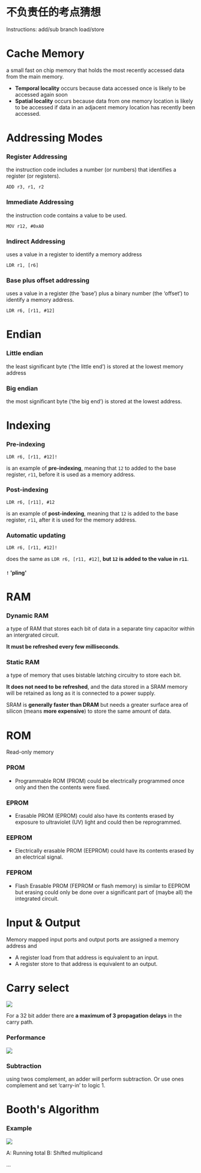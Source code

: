 # 不负责任的考点猜想

Instructions:
add/sub
branch
load/store

# Cache Memory

a small fast on chip memory that holds the most recently accessed data from the main memory.

- **Temporal locality** occurs because data accessed once
is likely to be accessed again soon
- **Spatial locality** occurs because data from one memory location is likely to be accessed if data in an adjacent memory location has recently been accessed.


# Addressing Modes

### Register Addressing

the instruction code includes a number (or numbers) that identifies a register (or registers).

`ADD r3, r1, r2`

### Immediate Addressing

the instruction code contains a value to be used.

`MOV r12, #0xA0`

### Indirect Addressing

uses a value in a register to identify a memory address

`LDR r1, [r6]`

### Base plus offset addressing

uses a value in a register (the ‘base’) plus a binary number (the ‘offset’) to identify a memory address.

`LDR r6, [r11, #12]`

# Endian

### Little endian

the least significant byte (‘the little end’) is stored at the lowest memory address

### Big endian

the most significant byte (‘the big end’) is stored at the lowest address.

# Indexing

### Pre-indexing

`LDR r6, [r11, #12]!`

is an example of **pre-indexing**, meaning that `12` to added to the base register, `r11`, before it is used as a memory address.

### Post-indexing

`LDR r6, [r11], #12`

is an example of **post-indexing**, meaning that `12` is added to the base register, `r11`, after it is used for the memory address.

### Automatic updating

`LDR r6, [r11, #12]!`

does the same as `LDR r6, [r11, #12]`, **but `12` is added to the value in `r11`**.

#### `!` 'pling'

# RAM

### Dynamic RAM

a type of RAM that stores each bit of data in a separate tiny capacitor within an intergrated circuit.

**It must be refreshed every few milliseconds**.

### Static RAM

a type of memory that uses bistable latching circuitry to store each bit.

**It does not need to be refreshed**, and the data stored in a SRAM memory will be retained
as long as it is connected to a power supply.

SRAM is **generally faster than DRAM** but needs a greater surface area of silicon (means **more expensive**) to store the same amount of data.

# ROM

Read-only memory

### PROM
- Programmable ROM (PROM) could be electrically programmed once only and then the contents were fixed.

### EPROM
- Erasable PROM (EPROM) could also have its contents erased by exposure to ultraviolet (UV) light and could then be reprogrammed.

### EEPROM
- Electrically erasable PROM (EEPROM) could have its contents erased by an electrical signal.

### FEPROM
- Flash Erasable PROM (FEPROM or flash memory) is similar to EEPROM but erasing could only be done over a significant part of (maybe all) the integrated circuit.

# Input & Output

Memory mapped input ports and output ports are assigned a memory address and
- A register load from that address is equivalent to an input.
- A register store to that address is equivalent to an output.

# Carry select

![](lecture7/example.png)

For a 32 bit adder there are **a maximum of 3 propagation delays** in the carry path.

### Performance
![](lecture7/delays.png)

### Subtraction
using twos complement, an adder will perform subtraction. Or use ones complement and set ‘carry-in’ to logic 1.

# Booth's Algorithm

### Example
![](lecture7/booth-example.png)

A: Running total
B: Shifted multiplicand























































...
